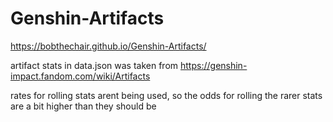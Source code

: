 # Genshin-Artifacts
https://bobthechair.github.io/Genshin-Artifacts/


artifact stats in data.json was taken from https://genshin-impact.fandom.com/wiki/Artifacts

rates for rolling stats arent being used, so the odds for rolling the rarer stats are a bit higher than they should be